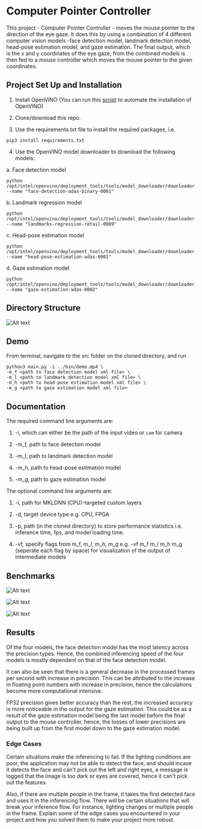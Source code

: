 # Computer Pointer Controller

This project - Computer Pointer Controller - moves the mouse pointer to the direction of the eye gaze. It does this by using a combination of 4 different computer vision models -face detection model, landmark detection model, head-pose estimation model, and gaze estimation. The final output, which is the x and y coordinates of the eye gaze, from the combined models is then fed to a mouse controller which moves the mouse pointer to the given coordinates.

## Project Set Up and Installation

1. Install OpenVINO (You can run this [script](https://github.com/Tob-iee/OpenVINO_installation) to automate the installation of OpenVINO)

2. Clone/download this repo.

3. Use the requirements.txt file to install the required packages, i.e.
```
pip3 install requirements.txt
```

4. Use the OpenVINO model downloader to download the following models:

  a. Face detection model
  ```
  python /opt/intel/openvino/deployment_tools/tools/model_downloader/downloader.py --name "face-detection-adas-binary-0001"
  ```
  
  b. Landmark regression model
  ```
  python /opt/intel/openvino/deployment_tools/tools/model_downloader/downloader.py --name "landmarks-regression-retail-0009"
  ```
  
  c. Head-pose estimation model
  ```
  python /opt/intel/openvino/deployment_tools/tools/model_downloader/downloader.py --name "head-pose-estimation-adas-0001"
  ```
  
  d. Gaze estimation model
  ```
  python /opt/intel/openvino/deployment_tools/tools/model_downloader/downloader.py --name "gaze-estimation-adas-0002"
  ```

## Directory Structure 

![Alt text](https://github.com/ajudges/mouseController/blob/master/bin/directorystructure.png)

## Demo

From terminal, navigate to the src folder on the cloned directory, and run
```
python3 main.py -i ../bin/demo.mp4 \
-m_f <path to face detection model xml file> \
-m_l <path to landmark detection model xml file> \
-m_h <path to head-pose estimation model xml file> \
-m_g <path to gaze estimation model xml file>
```

## Documentation

The required command line arguments are:

1. -i, which can either be the path of the input video or ``cam`` for camera

2. -m_f, path to face detection model 

3. -m_l, path to landmark detection model

4. -m_h, path to head-pose estimation model

5. -m_g, path to gaze estimation model

The optional command line arguments are:

1. -l, path for MKLDNN (CPU)-targeted custom layers

2. -d, target device type e.g. CPU, FPGA

3. -p, path (in the cloned directory) to store performance statistics i.e. inference time, fps, and model loading time. 

4. -vf, specify flags from m_f, m_l, m_h, m_g e.g. -vf m_f m_l m_h m_g (seperate each flag by space) for visualization of the output of intermediate models

## Benchmarks
![Alt text](https://github.com/ajudges/mouseController/blob/master/bin/Inference%20Time.png)

![Alt text](https://github.com/ajudges/mouseController/blob/master/bin/FPS.png)

![Alt text](https://github.com/ajudges/mouseController/blob/master/bin/Model%20load%20time.png)

## Results

Of the four models, the face detection model has the most latency across the precision types. Hence, the combined inferencing speed of the four models is mostly dependent on that of the face detection model. 

It can also be seen that there is a general decrease in the processed frames per second with increase in precision. This can be attributed to the increase in floating point numbers with increase in precision, hence the calculations become more computational intensive.

FP32 precision gives better accuracy than the rest, the increased accuracy is more noticeable in the output for the gaze estimation. This could be as a result of the gaze estimation model being the last model before the final output to the mouse controller, hence, the losses of lower precisions are being built up from the first model down to the gaze estimation model.

### Edge Cases

Certain situations make the inferencing to fail. If the lighting conditions are poor, the application may not be able to detect the face, and should incase it detects the face and can't pick out the left and right eyes, a message is logged that the image is too dark or eyes are covered, hence it can't pick out the features.

Also, if there are multiple people in the frame, it takes the first detected face and uses it in the inferencing flow.
There will be certain situations that will break your inference flow. For instance, lighting changes or multiple people in the frame. Explain some of the edge cases you encountered in your project and how you solved them to make your project more robust.
